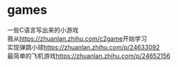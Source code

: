 # games
一些C语言写出来的小游戏    
我从<https://zhuanlan.zhihu.com/c2game>开始学习        
实现弹跳小球<https://zhuanlan.zhihu.com/p/24633092>    
最简单的飞机游戏<https://zhuanlan.zhihu.com/p/24652156>
